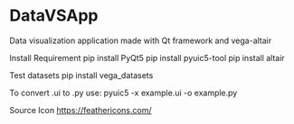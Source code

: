# DataVSApp
Data visualization application made with Qt framework and vega-altair 

Install Requirement
pip install PyQt5
pip install pyuic5-tool
pip install altair

Test datasets 
pip install vega_datasets

To convert .ui to .py use:
pyuic5 -x example.ui -o example.py

Source Icon
https://feathericons.com/